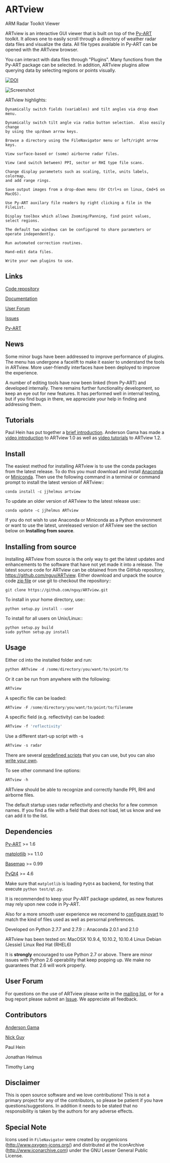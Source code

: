 ARTview
=======

ARM Radar Toolkit Viewer

ARTview is an interactive GUI viewer that is built on top of the
[Py-ART](https://github.com/ARM-DOE/pyart) toolkit.
It allows one to easily scroll through a directory of weather radar data files
and visualize the data.  All file types available in Py-ART can be opened with
the ARTview browser.

You can interact with data files through "Plugins". Many functions from the Py-ART
package can be selected. In addition, ARTview plugins allow querying data by
selecting regions or points visually.

[![DOI](https://zenodo.org/badge/doi/10.5281/zenodo.47224.svg)](http://dx.doi.org/10.5281/zenodo.47224)

![Screenshot](https://github.com/nguy/ARTview/blob/master/ARTview_Screenshot.png)

ARTview highlights:

    Dynamically switch fields (variables) and tilt angles via drop down menu.

    Dynamically switch tilt angle via radio button selection.  Also easily change
    by using the up/down arrow keys.

    Browse a directory using the FileNavigator menu or left/right arrow keys.

    View surface-based or (some) airborne radar files.

    View (and switch between) PPI, sector or RHI type file scans.

    Change display parametets such as scaling, title, units labels, colormap,
    and add range rings.

    Save output images from a drop-down menu (Or Ctrl+s on linux, Cmd+S on MacOS).

    Use Py-ART auxilary file readers by right clicking a file in the FileList.

    Display toolbox which allows Zooming/Panning, find point values, select regions.

    The default two windows can be configured to share parameters or operate independently.

    Run automated correction routines.

    Hand-edit data files.

    Write your own plugins to use.

## Links
[Code repository](https://github.com/nguy/ARTview)

[Documentation](https://rawgit.com/nguy/ARTview/master/docs/build/html/index.html)

[User Forum](https://groups.google.com/forum/#!forum/ARTview-users)

[Issues](https://github.com/nguy/ARTview/issues)

[Py-ART](https://github.com/ARM-DOE/pyart)

## News
Some minor bugs have been addressed to improve performance of plugins.
The menu has undergone a facelift to make it easier to understand the tools
in ARTview. More user-friendly interfaces have been deployed to improve the
experience.

A number of editing tools have now been linked (from Py-ART) and developed
internally. There remains further functionality development, so keep an eye
out for new features.
It has performed well in internal testing, but if you find bugs in
there, we appreciate your help in finding and addressing them.

## Tutorials
Paul Hein has put together a [brief introduction](http://radarmet.atmos.colostate.edu/software/ARTview/).
Anderson Gama has made a [video introduction](https://www.youtube.com/watch?v=iaNoGZTUhg4) to ARTview 1.0
as well as [video tutorials](https://www.youtube.com/watch?v=B_BmYV7GdCA&list=PLCmWx9EHGvfIrvrYSTpHrEqdVVjvKi4SF)
to ARTview 1.2.

## Install

The easiest method for installing ARTview is to use the conda packages from
the latest release.  To do this you must download and install
[Anaconda](http://continuum.io/downloads) or
[Miniconda](http://continuum.io/downloads).
Then use the following command in a terminal or command prompt to install
the latest version of ARTview::

    conda install -c jjhelmus artview

To update an older version of ARTview to the latest release use::

    conda update -c jjhelmus ARTview

If you do not wish to use Anaconda or Miniconda as a Python environment or want
to use the latest, unreleased version of ARTview see the section below on
**Installing from source**.

## Installing from source

Installing ARTview from source is the only way to get the latest updates and
enhancements to the software that have not yet made it into a release.
The latest source code for ARTview can be obtained from the GitHub repository,
https://github.com/nguy/ARTview.  Either download and unpack the
source code [zip file](https://github.com/nguy/ARTview/archive/master.zip) or
use git to checkout the repository::

    git clone https://github.com/nguy/ARTview.git

To install in your home directory, use::

    python setup.py install --user

To install for all users on Unix/Linux::

    python setup.py build
    sudo python setup.py install


## Usage
Either cd into the installed folder and run:

```python
python ARTview -d /some/directory/you/want/to/point/to
```

Or it can be run from anywhere with the following:

```python
ARTview
```

A specific file can be loaded:
```python
ARTview -F /some/directory/you/want/to/point/to/filename
```

A specific field (e.g. reflectivity) can be loaded:
```python
ARTview -f 'reflectivity'
```

Use a different start-up script with -s
```python
ARTview -s radar
```
There are several [predefined scripts](SCRIPTS.md) that you can use, but you
can also [write your own](https://rawgit.com/nguy/ARTview/master/docs/build/html/script_tutorial.html).

To see other command line options:
```python
ARTview -h
```

ARTview should be able to recognize and correctly handle PPI, RHI and airborne files.

The default startup uses radar reflectivity and checks for a few common names.
If you find a file with a field that does not load, let us know and we can add it
to the list.


## Dependencies
[Py-ART](https://github.com/ARM-DOE/pyart) >= 1.6

[matplotlib](http://matplotlib.org) >= 1.1.0

[Basemap](http://matplotlib.org/basemap) >= 0.99

[PyQt4](http://www.riverbankcomputing.co.uk/software/pyqt/intro) >= 4.6

Make sure that `matplotlib` is loading `PyQt4` as backend, for testing that execute `python test/qt.py`.

It is recommended to keep your Py-ART package updated, as new features may rely
upon new code in Py-ART.

Also for a more smooth user experience we recomend to [configure pyart](http://arm-doe.github.io/pyart-docs-travis/user_reference/generated/pyart.load_config.html#pyart.load_config)
to match the kind of files used as well as persornal preferences.

Developed on Python 2.7.7 and 2.7.9 :: Anaconda 2.0.1 and 2.1.0

ARTview has been tested on:
MacOSX 10.9.4, 10.10.2, 10.10.4
Linux Debian (Jessie)
Linux Red Hat (RHEL6)

It is  **strongly** encouraged to use Python 2.7 or above. There are minor issues with
Python 2.6 operability that keep popping up. We make no guarantees that 2.6 will
work properly.

## User Forum

For questions on the use of ARTview please write in the [mailing list](https://groups.google.com/forum/#!forum/ARTview-users),
or for a bug report please submit an [Issue](https://github.com/nguy/ARTview/issues). We appreciate all feedback.

## Contributors

[Anderson Gama](https://github.com/gamaanderson)

[Nick Guy](https://github.com/nguy)

Paul Hein

Jonathan Helmus

Timothy Lang

## Disclaimer
This is open source software and we love contributions!
This is not a primary project for any of the contributors, so please be patient
if you have questions/suggestions.  In addition it needs to be stated that no
responsibility is taken by the authors for any adverse effects.

## Special Note
Icons used in ```FileNavigator``` were created by oxygenicons (http://www.oxygen-icons.org/)
and distributed at the IconArchive (http://www.iconarchive.com) under
the GNU Lesser General Public License.

